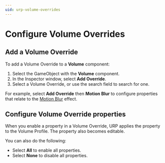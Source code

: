 ```yaml
---
uid: urp-volume-overrides
---
```

# Configure Volume Overrides

## Add a Volume Override

To add a Volume Override to a **Volume** component:

1. Select the GameObject with the **Volume** component.
2. In the Inspector window, select **Add Override**.
3. Select a Volume Override, or use the search field to search for one.

For example, select **Add Override** then **Motion Blur** to configure properties that relate to the [Motion Blur](Post-processing-Motion-Blur.md) effect.

## Configure Volume Override properties

When you enable a property in a Volume Override, URP applies the property to the Volume Profile. The property also becomes editable.

You can also do the following:

- Select **All** to enable all properties.
- Select **None** to disable all properties.
